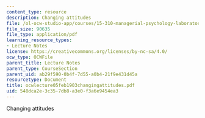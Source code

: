 ```yaml
---
content_type: resource
description: Changing attitudes
file: /ol-ocw-studio-app/courses/15-310-managerial-psychology-laboratory-spring-2003/548dca2e3c357db8a3e0f3a6e9454ea3_ocwlecture05feb1903changingattitudes.pdf
file_size: 90635
file_type: application/pdf
learning_resource_types:
- Lecture Notes
license: https://creativecommons.org/licenses/by-nc-sa/4.0/
ocw_type: OCWFile
parent_title: Lecture Notes
parent_type: CourseSection
parent_uid: ab29f590-0b4f-7d55-a0b4-21f9e431d45a
resourcetype: Document
title: ocwlecture05feb1903changingattitudes.pdf
uid: 548dca2e-3c35-7db8-a3e0-f3a6e9454ea3
---
```

Changing attitudes